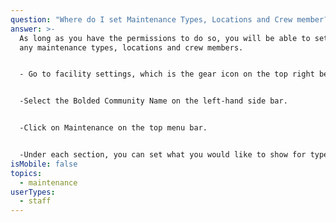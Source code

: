 ```yaml
---
question: "Where do I set Maintenance Types, Locations and Crew member? "
answer: >-
  As long as you have the permissions to do so, you will be able to set and edit
  any maintenance types, locations and crew members.


  - Go to facility settings, which is the gear icon on the top right between the ? and bell icons on the top right-hand corner.


  -Select the Bolded Community Name on the left-hand side bar.


  -Click on Maintenance on the top menu bar.


  -Under each section, you can set what you would like to show for types of maintenance , locations and crew by just typing it in the blank space and hitting Create. 
isMobile: false
topics:
  - maintenance
userTypes:
  - staff
---
```

